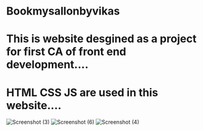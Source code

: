 # Bookmysallonbyvikas
# This is website desgined as a project for first CA of front end development....
# HTML CSS JS are used in this website....

![Screenshot (3)](https://github.com/vikasthakurr/Bookmysallonbyvikas/assets/57730639/43a29d29-c6d5-41e0-8140-705f8c6ff07c)
![Screenshot (6)](https://github.com/vikasthakurr/Bookmysallonbyvikas/assets/57730639/e864bb7f-87bd-4df6-9f1e-8a3c0dc329c5)
![Screenshot (4)](https://github.com/vikasthakurr/Bookmysallonbyvikas/assets/57730639/95dfc841-3205-4e20-bf5f-4c6b11f2f66d)

